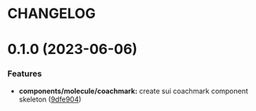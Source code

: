 # CHANGELOG

# 0.1.0 (2023-06-06)


### Features

* **components/molecule/coachmark:** create sui coachmark component skeleton ([9dfe904](https://github.com/SUI-Components/sui-components/commit/9dfe904eed1e3d52edb183d0a381597f78788f1f))



